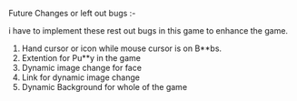 Future Changes or left out bugs :-

i have to implement these rest out bugs in this game to enhance the game.

1. Hand cursor or icon while mouse cursor is on B**bs.
2. Extention for Pu**y in the game
3. Dynamic image change for face
4. Link for dynamic image change
5. Dynamic Background for whole of the game
